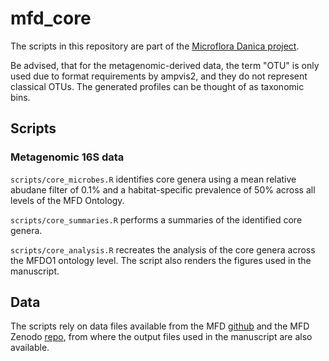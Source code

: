 # mfd_core
The scripts in this repository are part of the [Microflora Danica project](https://github.com/cmc-aau/mfd_wiki/wiki). 


Be advised, that for the metagenomic-derived data, the term "OTU" is only used due to format requirements by ampvis2, and they do not represent classical OTUs. 
The generated profiles can be thought of as taxonomic bins. 

## Scripts
### Metagenomic 16S data 
`scripts/core_microbes.R` identifies core genera using a mean relative abudane filter of 0.1% and a habitat-specific prevalence of 50% across all levels of the MFD Ontology. 


`scripts/core_summaries.R` performs a summaries of the identified core genera. 


`scripts/core_analysis.R` recreates the analysis of the core genera across the MFDO1 ontology level. The script also renders the figures used in the manuscript. 

## Data
The scripts rely on data files available from the MFD [github](https://github.com/cmc-aau/mfd_metadata) and the MFD Zenodo [repo](https://zenodo.org/records/12605769), from where the output files used in the manuscript are also available. 

